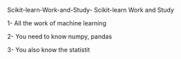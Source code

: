  Scikit-learn-Work-and-Study-
Scikit-learn Work and Study 

1- All the work of machine learning

2- You need to know numpy, pandas
        
3- You also know the statistit                         
                                                                                                                                                          
                                                                                                       
                  
                                 
 
          
        
